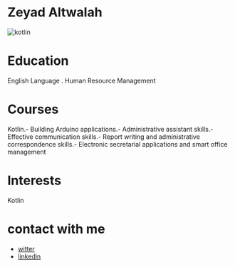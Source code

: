 # Zeyad Altwalah
![kotlin](https://user-images.githubusercontent.com/89542277/136715632-5140772f-3afc-458d-8e73-c348b1a56e35.png)
# Education
English Language . Human Resource Management
# Courses
Kotlin.-
Building Arduino applications.-
Administrative assistant skills.-
Effective communication skills.-
Report writing and administrative correspondence skills.-
Electronic secretarial applications and smart office management
# Interests
Kotlin  

# contact with me

* [witter](https://twitter.com/BinTwalah?t=cACMhPR2_EQCFWhk6EPj6w&s=09)
* [linkedin](https://www.linkedin.com/in/zeyad-altwalah-73256819b)


 
